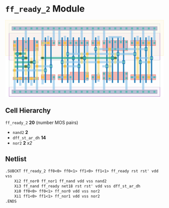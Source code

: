 # `ff_ready_2` Module
![Layout](ff_ready_2.png)

## Cell Hierarchy

`ff_ready_2` **20** (number MOS pairs)
- `nand2` **2**
- `dff_st_ar_dh` **14**
- `nor2` **2** *x2*

## Netlist

```
.SUBCKT ff_ready_2 ff0<0> ff0<1> ff1<0> ff1<1> ff_ready rst rst' vdd vss
    Xi2 ff_nor0 ff_nor1 ff_nand vdd vss nand2
    Xi3 ff_nand ff_ready net18 rst rst' vdd vss dff_st_ar_dh
    Xi0 ff0<0> ff0<1> ff_nor0 vdd vss nor2
    Xi1 ff1<0> ff1<1> ff_nor1 vdd vss nor2
.ENDS
```
